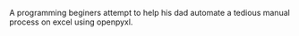 A programming beginers attempt to help his dad automate a tedious manual process on excel using openpyxl.
